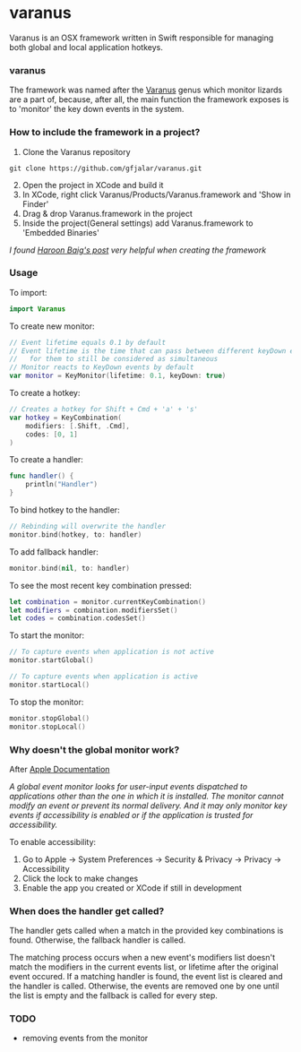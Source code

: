 # varanus

Varanus is an OSX framework written in Swift responsible for managing both
global and local application hotkeys.

### varanus
The framework was named after the [Varanus](http://en.wikipedia.org/wiki/Monitor_lizard) genus which monitor lizards are
a part of, because, after all, the main function the framework exposes is to
'monitor' the key down events in the system.

### How to include the framework in a project?
1. Clone the Varanus repository
```
git clone https://github.com/gfjalar/varanus.git
```
2. Open the project in XCode and build it
3. In XCode, right click Varanus/Products/Varanus.framework and 'Show in Finder'
4. Drag & drop Varanus.framework in the project
5. Inside the project(General settings) add Varanus.framework to
'Embedded Binaries'

*I found [Haroon Baig's post](https://medium.com/@PyBaig/build-your-own-cocoa-touch-frameworks-in-swift-d4ea3d1f9ca3) very helpful when creating the framework*

### Usage

To import:
```swift
import Varanus
```

To create new monitor:
```swift
// Event lifetime equals 0.1 by default
// Event lifetime is the time that can pass between different keyDown events
//   for them to still be considered as simultaneous
// Monitor reacts to KeyDown events by default
var monitor = KeyMonitor(lifetime: 0.1, keyDown: true)
```

To create a hotkey:
```swift
// Creates a hotkey for Shift + Cmd + 'a' + 's'
var hotkey = KeyCombination(
	modifiers: [.Shift, .Cmd],
	codes: [0, 1]
)
```

To create a handler:
```swift
func handler() {
	println("Handler")
}
```

To bind hotkey to the handler:
```swift
// Rebinding will overwrite the handler
monitor.bind(hotkey, to: handler)
```

To add fallback handler:
```swift
monitor.bind(nil, to: handler)
```

To see the most recent key combination pressed:
```swift
let combination = monitor.currentKeyCombination()
let modifiers = combination.modifiersSet()
let codes = combination.codesSet()
```

To start the monitor:
```swift
// To capture events when application is not active
monitor.startGlobal()

// To capture events when application is active
monitor.startLocal()
```

To stop the monitor:
```swift
monitor.stopGlobal()
monitor.stopLocal()
```

### Why doesn't the global monitor work?
After [Apple Documentation](https://developer.apple.com/library/mac/documentation/Cocoa/Conceptual/EventOverview/MonitoringEvents/MonitoringEvents.html)

*A global event monitor looks for user-input events dispatched to applications
other than the one in which it is installed. The monitor cannot modify an event
or prevent its normal delivery. And it may only monitor key events if
accessibility is enabled or if the application is trusted for accessibility.*

To enable accessibility:

1. Go to Apple -> System Preferences -> Security & Privacy -> Privacy ->
Accessibility
2. Click the lock to make changes
3. Enable the app you created or XCode if still in development

### When does the handler get called?
The handler gets called when a match in the provided key combinations
is found. Otherwise, the fallback handler is called.

The matching process occurs when a new event's modifiers list doesn't match the
modifiers in the current events list, or lifetime after the original event
occured. If a matching handler is found, the event list is cleared and the
handler is called. Otherwise, the events are removed one by one until the
list is empty and the fallback is called for every step.

### TODO
* removing events from the monitor
